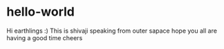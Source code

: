 # hello-world

Hi earthlings :)
This is shivaji speaking from outer sapace hope you all are having a good time
cheers
